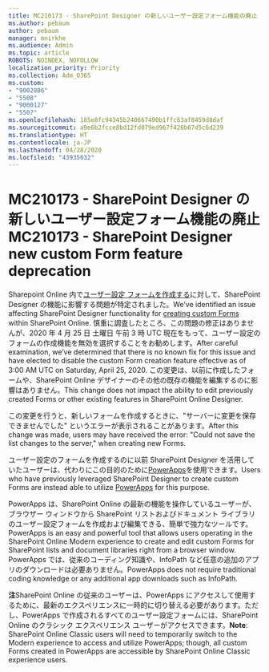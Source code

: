 ```yaml
---
title: MC210173 - SharePoint Designer の新しいユーザー設定フォーム機能の廃止
ms.author: pebaum
author: pebaum
manager: mnirkhe
ms.audience: Admin
ms.topic: article
ROBOTS: NOINDEX, NOFOLLOW
localization_priority: Priority
ms.collection: Adm_O365
ms.custom:
- "9002886"
- "5508"
- "9000127"
- "5507"
ms.openlocfilehash: 185e8fc94345b240667490b1ffc63af8459d8daf
ms.sourcegitcommit: a9e6b2fcce8bd12fd079ed967f426b67d5c6d239
ms.translationtype: HT
ms.contentlocale: ja-JP
ms.lasthandoff: 04/28/2020
ms.locfileid: "43935032"
---
```

# <a name="mc210173---sharepoint-designer-new-custom-form-feature-deprecation"></a><span data-ttu-id="834df-102">MC210173 - SharePoint Designer の新しいユーザー設定フォーム機能の廃止</span><span class="sxs-lookup"><span data-stu-id="834df-102">MC210173 - SharePoint Designer new custom Form feature deprecation</span></span>

<span data-ttu-id="834df-103">Sharepoint Online 内で[ユーザー設定 フォームを作成する](https://support.microsoft.com/en-us/office/create-a-custom-list-form-using-sharepoint-designer-917d8fdb-ee00-4441-adb3-a94612d1d105?ui=en-us&rs=en-us&ad=us#bm2)に対して、SharePoint Designer の機能に影響する問題が特定されました。</span><span class="sxs-lookup"><span data-stu-id="834df-103">We’ve identified an issue affecting SharePoint Designer functionality for [creating custom Forms](https://support.microsoft.com/en-us/office/create-a-custom-list-form-using-sharepoint-designer-917d8fdb-ee00-4441-adb3-a94612d1d105?ui=en-us&rs=en-us&ad=us#bm2) within SharePoint Online.</span></span> <span data-ttu-id="834df-104">慎重に調査したところ、この問題の修正はありませんが、2020 年 4 月 25 日 土曜日 午前 3 時 UTC 現在をもって、ユーザー設定のフォームの作成機能を無効を選択することをお勧めします。</span><span class="sxs-lookup"><span data-stu-id="834df-104">After careful examination, we’ve determined that there is no known fix for this issue and have elected to disable the custom Form creation feature effective as of 3:00 AM UTC on Saturday, April 25, 2020.</span></span> <span data-ttu-id="834df-105">この変更は、以前に作成したフォームや、SharePoint Online デザイナーのその他の既存の機能を編集するのに影響はありません。</span><span class="sxs-lookup"><span data-stu-id="834df-105">This change does not impact the ability to edit previously created Forms or other existing features in SharePoint Online Designer.</span></span>

<span data-ttu-id="834df-106">この変更を行うと、新しいフォームを作成するときに、"サーバーに変更を保存できませんでした" というエラーが表示されることがあります。</span><span class="sxs-lookup"><span data-stu-id="834df-106">After this change was made, users may have received the error: "Could not save the list changes to the server," when creating new Forms.</span></span>

<span data-ttu-id="834df-107">ユーザー設定のフォームを作成するのに以前 SharePoint Designer を活用していたユーザーは、代わりにこの目的のために[PowerApps](https://docs.microsoft.com/powerapps/maker/canvas-apps/customize-list-form)を使用できます。</span><span class="sxs-lookup"><span data-stu-id="834df-107">Users who have previously leveraged SharePoint Designer to create custom Forms are instead able to utilize [PowerApps](https://docs.microsoft.com/powerapps/maker/canvas-apps/customize-list-form) for this purpose.</span></span>

<span data-ttu-id="834df-108">PowerApps は、SharePoint Online の最新の機能を操作しているユーザーが、ブラウザー ウィンドウから SharePoint リストおよびドキュメント ライブラリのユーザー設定フォームを作成および編集できる、簡単で強力なツールです。</span><span class="sxs-lookup"><span data-stu-id="834df-108">PowerApps is an easy and powerful tool that allows users operating in the SharePoint Online Modern experience to create and edit custom Forms for SharePoint lists and document libraries right from a browser window.</span></span> <span data-ttu-id="834df-109">PowerApps では、従来のコーディング知識や、InfoPath など任意の追加のアプリのダウンロードは必要ありません。</span><span class="sxs-lookup"><span data-stu-id="834df-109">PowerApps does not require traditional coding knowledge or any additional app downloads such as InfoPath.</span></span>

<span data-ttu-id="834df-110">**注**SharePoint Online の従来のユーザーは、PowerApps にアクセスして使用するために、最新のエクスペリエンスに一時的に切り替える必要があります。ただし、PowerApps で作成されるすべてのユーザー設定フォームには、SharePoint Online のクラシック エクスペリエンス ユーザーがアクセスできます。</span><span class="sxs-lookup"><span data-stu-id="834df-110">**Note**: SharePoint Online Classic users will need to temporarily switch to the Modern experience to access and utilize PowerApps; though, all custom Forms created in PowerApps are accessible by SharePoint Online Classic experience users.</span></span>
